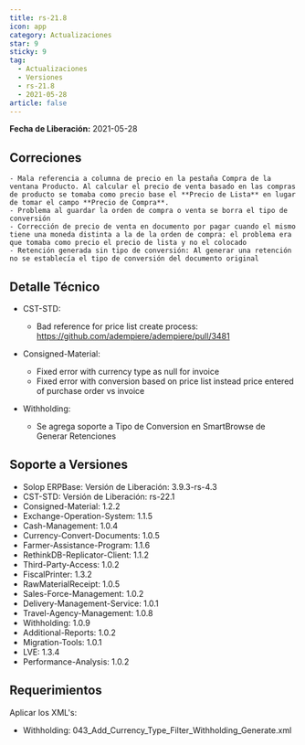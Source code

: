 ```yaml
---
title: rs-21.8
icon: app
category: Actualizaciones
star: 9
sticky: 9
tag:
  - Actualizaciones
  - Versiones
  - rs-21.8
  - 2021-05-28
article: false
---
```


**Fecha de Liberación:** 2021-05-28

## Correciones

    - Mala referencia a columna de precio en la pestaña Compra de la ventana Producto. Al calcular el precio de venta basado en las compras de producto se tomaba como precio base el **Precio de Lista** en lugar de tomar el campo **Precio de Compra**.
    - Problema al guardar la orden de compra o venta se borra el tipo de conversión
    - Corrección de precio de venta en documento por pagar cuando el mismo tiene una moneda distinta a la de la orden de compra: el problema era que tomaba como precio el precio de lista y no el colocado
    - Retención generada sin tipo de conversión: Al generar una retención no se establecía el tipo de conversión del documento original

## Detalle Técnico

- CST-STD:

  - Bad reference for price list create process: <https://github.com/adempiere/adempiere/pull/3481>

- Consigned-Material:

  - Fixed error with currency type as null for invoice
  - Fixed error with conversion based on price list instead price entered of purchase order vs invoice

- Withholding:

  - Se agrega soporte a Tipo de Conversion en SmartBrowse de Generar Retenciones

## Soporte a Versiones

- Solop ERPBase: Versión de Liberación: 3.9.3-rs-4.3
- CST-STD: Versión de Liberación: rs-22.1
- Consigned-Material: 1.2.2
- Exchange-Operation-System: 1.1.5
- Cash-Management: 1.0.4
- Currency-Convert-Documents: 1.0.5
- Farmer-Assistance-Program: 1.1.6
- RethinkDB-Replicator-Client: 1.1.2
- Third-Party-Access: 1.0.2
- FiscalPrinter: 1.3.2
- RawMaterialReceipt: 1.0.5
- Sales-Force-Management: 1.0.2
- Delivery-Management-Service: 1.0.1
- Travel-Agency-Management: 1.0.8
- Withholding: 1.0.9
- Additional-Reports: 1.0.2
- Migration-Tools: 1.0.1
- LVE: 1.3.4
- Performance-Analysis: 1.0.2

## Requerimientos

Aplicar los XML's:

- Withholding: 043_Add_Currency_Type_Filter_Withholding_Generate.xml
